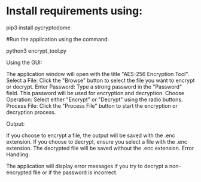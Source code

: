 # Install requirements using:

  pip3 install pycryptodome

#Run the application using the command:

python3 encrypt_tool.py


Using the GUI:

The application window will open with the title "AES-256 Encryption Tool".
Select a File: Click the "Browse" button to select the file you want to encrypt or decrypt.
Enter Password: Type a strong password in the "Password" field. This password will be used for encryption and decryption.
Choose Operation: Select either "Encrypt" or "Decrypt" using the radio buttons.
Process File: Click the "Process File" button to start the encryption or decryption process.

Output:

If you choose to encrypt a file, the output will be saved with the .enc extension.
If you choose to decrypt, ensure you select a file with the .enc extension. The decrypted file will be saved without the .enc extension.
Error Handling:

The application will display error messages if you try to decrypt a non-encrypted file or if the password is incorrect.
